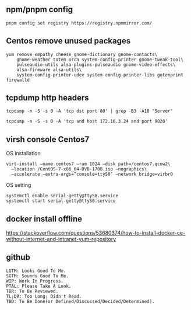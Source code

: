 ## npm/pnpm config
```
pnpm config set registry https://registry.npmmirror.com/
```

## Centos remove unused packages
```
yum remove empathy cheese gnome-dictionary gnome-contacts\
    gnome-weather totem orca system-config-printer gnome-tweak-tool\
    pulseaudio-utils alsa-plugins-pulseaudio gnome-video-effects\
    alsa-firmware alsa-utils\
    system-config-printer-udev system-config-printer-libs gutenprint firewalld 
```

## tcpdump http headers
```
tcpdump -n -S -s 0 -A 'tcp dst port 80' | grep -B3 -A10 "Server"

tcpdump -n -S -s 0 -A 'tcp and host 172.16.3.24 and port 9020'
```


## virsh console Centos7
OS installation  
```
virt-install –name centos7 –ram 1024 –disk path=/centos7.qcow2\
  –location /CentOS-7-x86_64-DVD-1708.iso –nographics\
  –accelerate –extra-args=”console=ttyS0″ –network bridge=virbr0
```
OS setting
```
systemctl enable serial-getty@ttyS0.service
systemctl start serial-getty@ttyS0.service
```

## docker install offline
https://stackoverflow.com/questions/53680374/how-to-install-docker-ce-without-internet-and-intranet-yum-repository

## github
```
LGTM: Looks Good To Me.
SGTM: Sounds Good To Me.
WIP: Work In Progress. 
PTAL: Please Take A Look.
TBR: To Be Reviewed. 
TL;DR: Too Long; Didn't Read. 
TBD: To Be Done(or Defined/Discussed/Decided/Determined). 
```
